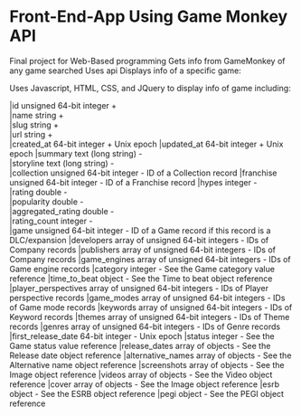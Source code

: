 # Front-End-App Using Game Monkey API
Final project for Web-Based programming 
  Gets info from GameMonkey of any game searched
  Uses api
    Displays info of a specific game:

Uses Javascript, HTML, CSS, and JQuery to display info of game including:

|id	unsigned 64-bit integer	+	
|name	string	+	
|slug	string	+	
|url	string	+	
|created_at	64-bit integer	+	Unix epoch
|updated_at	64-bit integer	+	Unix epoch
|summary	text (long string)	-	
|storyline	text (long string)	-	
|collection	unsigned 64-bit integer	-	ID of a Collection record
|franchise	unsigned 64-bit integer	-	ID of a Franchise record
|hypes	integer	-	
|rating	double	-	
|popularity	double	-	
|aggregated_rating	double	-	
|rating_count	integer	-	
|game	unsigned 64-bit integer	-	ID of a Game record if this record is a DLC/expansion
|developers	array of unsigned 64-bit integers	-	IDs of Company records
|publishers	array of unsigned 64-bit integers	-	IDs of Company records
|game_engines	array of unsigned 64-bit integers	-	IDs of Game engine records
|category	integer	-	See the Game category value reference
|time_to_beat	object	-	See the Time to beat object reference
|player_perspectives	array of unsigned 64-bit integers	-	IDs of Player perspective records
|game_modes	array of unsigned 64-bit integers	-	IDs of Game mode records
|keywords	array of unsigned 64-bit integers	-	IDs of Keyword records
|themes	array of unsigned 64-bit integers	-	IDs of Theme records
|genres	array of unsigned 64-bit integers	-	IDs of Genre records
|first_release_date	64-bit integer	-	Unix epoch
|status	integer	-	See the Game status value reference
|release_dates	array of objects	-	See the Release date object reference
|alternative_names	array of objects	-	See the Alternative name object reference
|screenshots	array of objects	-	See the Image object reference
|videos	array of objects	-	See the Video object reference
|cover	array of objects	-	See the Image object reference
|esrb	object	-	See the ESRB object reference
|pegi	object	-	See the PEGI object reference
